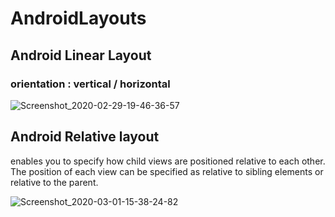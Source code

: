 # AndroidLayouts
## Android Linear Layout
### orientation : vertical / horizontal 
![Screenshot_2020-02-29-19-46-36-57](https://user-images.githubusercontent.com/43209043/75609484-08f3b000-5b2f-11ea-8e37-7804d686b356.jpg)
## Android Relative layout
enables you to specify how child views are positioned relative to each other. The position of each view can be specified as relative to sibling elements or relative to the parent.

![Screenshot_2020-03-01-15-38-24-82](https://user-images.githubusercontent.com/43209043/75623716-f16e0300-5bd2-11ea-87a1-a3cbcdf09366.jpg)
